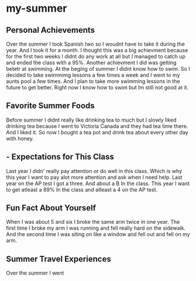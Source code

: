 # my-summer
## Personal Achievements
Over the summer I took Spanish two so I woudnt have to take it during the year. And I took it for a month. I thought this was a big achievment because for the first two weeks I didnt do any work at all but I managed to catch up and ended the class with a 95%. Another achievment I did was getting betetr at swimming. At the beging of summer I didnt know how to swim. So I decided to take swimmimg lessons a few times a week and I went to my aunts pool a few times. And I plan to take more swimming lessons in the future to get better. Right now I know how to swim but Im still not good at it. 
## Favorite Summer Foods
Before summer I didnt really like drinking tea to much but I slowly liked drinking tea because I went to Victoria Canada and they had tea time there. And I liked it. So now I bought a tea pot and drink tea about every other day with honey. 
## - Expectations for This Class
Last year I didn' really pay attention or do well in this class. Which is why this year I want to pay alot more attention and ask when I need help. Last year on the AP test I got a three. And about a B In the class. This year I want to get atleast a 89% In the class and atleast a 4 on the AP test. 
##  Fun Fact About Yourself
When I was about 5 and six I broke the same arm twice in one year. The first time I broke my arm I was running and fell really hard on the sidewalk. And the second time I was siting on like a window and fell out and fell on my arm. 
##  Summer Travel Experiences 
Over the summer I went 
